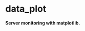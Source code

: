 <h1>data_plot</h1>

<strong>Server monitoring with matplotlib.</strong>

<img src=''/>
<img src=''/>
<img src=''/>
<img src=''/>
